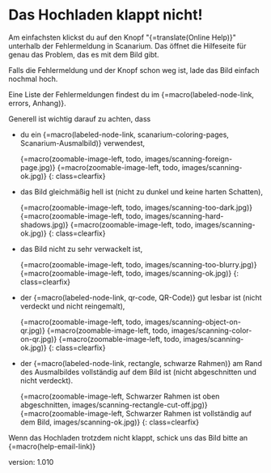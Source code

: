# Das Hochladen klappt nicht!

Am einfachsten klickst du auf den Knopf "{=translate(Online Help)}" unterhalb der Fehlermeldung in Scanarium.
Das öffnet die Hilfeseite für genau das Problem, das es mit dem Bild gibt.

Falls die Fehlermeldung und der Knopf schon weg ist, lade das Bild einfach nochmal hoch.

Eine Liste der Fehlermeldungen findest du im {=macro(labeled-node-link, errors, Anhang)}.

Generell ist wichtig darauf zu achten, dass

* du ein {=macro(labeled-node-link, scanarium-coloring-pages, Scanarium-Ausmalbild)} verwendest,

    {=macro(zoomable-image-left, todo, images/scanning-foreign-page.jpg)}
    {=macro(zoomable-image-left, todo, images/scanning-ok.jpg)}
{: class=clearfix}

* das Bild gleichmäßig hell ist (nicht zu dunkel und keine harten Schatten),

    {=macro(zoomable-image-left, todo, images/scanning-too-dark.jpg)}
    {=macro(zoomable-image-left, todo, images/scanning-hard-shadows.jpg)}
    {=macro(zoomable-image-left, todo, images/scanning-ok.jpg)}
{: class=clearfix}

* das Bild nicht zu sehr verwackelt ist,

    {=macro(zoomable-image-left, todo, images/scanning-too-blurry.jpg)}
    {=macro(zoomable-image-left, todo, images/scanning-ok.jpg)}
{: class=clearfix}

* der {=macro(labeled-node-link, qr-code, QR-Code)} gut lesbar ist (nicht verdeckt und nicht reingemalt),

    {=macro(zoomable-image-left, todo, images/scanning-object-on-qr.jpg)}
    {=macro(zoomable-image-left, todo, images/scanning-color-on-qr.jpg)}
    {=macro(zoomable-image-left, todo, images/scanning-ok.jpg)}
{: class=clearfix}

* der {=macro(labeled-node-link, rectangle, schwarze Rahmen)} am Rand des Ausmalbildes vollständig auf dem Bild ist (nicht abgeschnitten und nicht verdeckt).

    {=macro(zoomable-image-left, Schwarzer Rahmen ist oben abgeschnitten, images/scanning-rectangle-cut-off.jpg)}
    {=macro(zoomable-image-left, Schwarzer Rahmen ist vollständig auf dem Bild, images/scanning-ok.jpg)}
{: class=clearfix}

Wenn das Hochladen trotzdem nicht klappt, schick uns das Bild bitte an {=macro(help-email-link)}


version: 1.010
